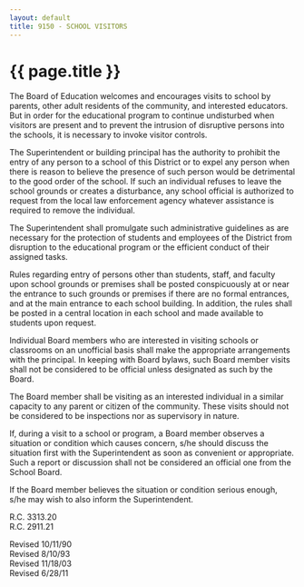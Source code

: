 ```yaml
---
layout: default
title: 9150 - SCHOOL VISITORS
---
```


{{ page.title }}
================

The Board of Education welcomes and encourages visits to school by
parents, other adult residents of the community, and interested
educators. But in order for the educational program to continue
undisturbed when visitors are present and to prevent the intrusion of
disruptive persons into the schools, it is necessary to invoke visitor
controls.

The Superintendent or building principal has the authority to prohibit
the entry of any person to a school of this District or to expel any
person when there is reason to believe the presence of such person would
be detrimental to the good order of the school. If such an individual
refuses to leave the school grounds or creates a disturbance, any school
official is authorized to request from the local law enforcement agency
whatever assistance is required to remove the individual.

The Superintendent shall promulgate such administrative guidelines as
are necessary for the protection of students and employees of the
District from disruption to the educational program or the efficient
conduct of their assigned tasks.

Rules regarding entry of persons other than students, staff, and faculty
upon school grounds or premises shall be posted conspicuously at or near
the entrance to such grounds or premises if there are no formal
entrances, and at the main entrance to each school building. In
addition, the rules shall be posted in a central location in each school
and made available to students upon request.

Individual Board members who are interested in visiting schools or
classrooms on an unofficial basis shall make the appropriate
arrangements with the principal. In keeping with Board bylaws, such
Board member visits shall not be considered to be official unless
designated as such by the Board.

The Board member shall be visiting as an interested individual in a
similar capacity to any parent or citizen of the community. These visits
should not be considered to be inspections nor as supervisory in nature.

If, during a visit to a school or program, a Board member observes a
situation or condition which causes concern, s/he should discuss the
situation first with the Superintendent as soon as convenient or
appropriate. Such a report or discussion shall not be considered an
official one from the School Board.

If the Board member believes the situation or condition serious enough,
s/he may wish to also inform the Superintendent.

R.C. 3313.20\
 R.C. 2911.21

Revised 10/11/90\
 Revised 8/10/93\
 Revised 11/18/03\
 Revised 6/28/11
